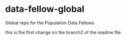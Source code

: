 # data-fellow-global
Global repo for the Population Data Fellows

this is the first change on the branch2 of the readme file 